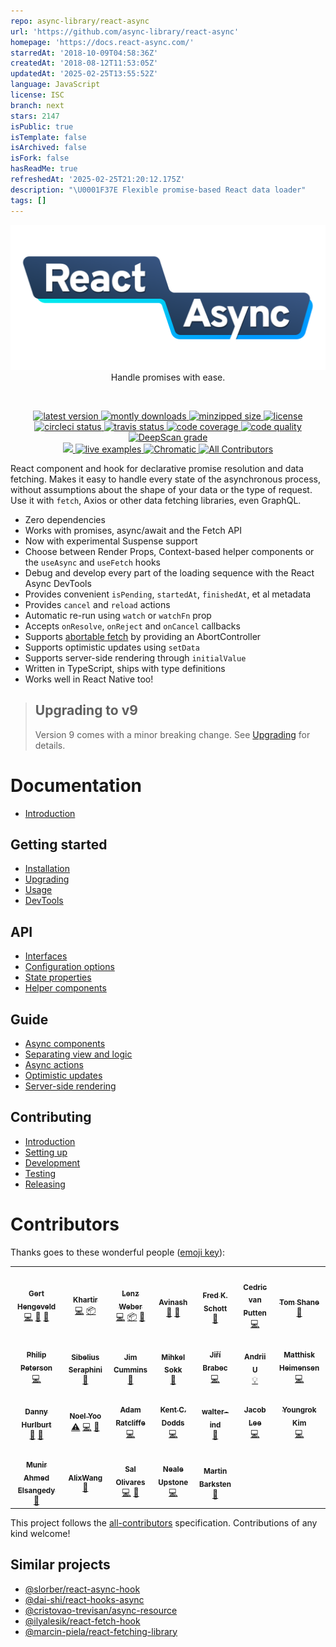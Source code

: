 ```yaml
---
repo: async-library/react-async
url: 'https://github.com/async-library/react-async'
homepage: 'https://docs.react-async.com/'
starredAt: '2018-10-09T04:58:36Z'
createdAt: '2018-08-12T11:53:05Z'
updatedAt: '2025-02-25T13:55:52Z'
language: JavaScript
license: ISC
branch: next
stars: 2147
isPublic: true
isTemplate: false
isArchived: false
isFork: false
hasReadMe: true
refreshedAt: '2025-02-25T21:20:12.175Z'
description: "\U0001F37E Flexible promise-based React data loader"
tags: []
---
```


<p align="center">
  <a href="https://react-async.dev"><img src="https://raw.githubusercontent.com/async-library/react-async/HEAD/react-async.png" width="520" alt="React Async" /></a><br/>
  Handle promises with ease.
</p>
<br/>

<p align="center">
  <a href="https://www.npmjs.com/package/react-async">
    <img src="https://badgen.net/npm/v/react-async?icon=npm&label=react-async" alt="latest version">
  </a>
  <a href="https://www.npmjs.com/package/react-async">
    <img src="https://badgen.net/npm/dm/react-async" alt="montly downloads">
  </a>
  <a href="https://bundlephobia.com/result?p=react-async">
    <img src="https://badgen.net/bundlephobia/minzip/react-async" alt="minzipped size">
  </a>
  <a href="https://opensource.org/licenses/ISC">
    <img src="https://badgen.net/npm/license/react-async" alt="license">
  </a>
  <br/>
  <a href="https://circleci.com/gh/async-library/react-async">
    <img src="https://badgen.net/circleci/github/async-library/react-async/master?icon=circleci" alt="circleci status">
  </a>
  <a href="https://travis-ci.org/async-library/react-async">
    <img src="https://badgen.net/travis/async-library/react-async?icon=travis" alt="travis status">
  </a>
  <a href="https://codecov.io/gh/async-library/react-async">
    <img src="https://badgen.net/codecov/c/github/async-library/react-async/master?icon=codecov" alt="code coverage">
  </a>
  <a href="https://www.codefactor.io/repository/github/async-library/react-async">
    <img src="https://www.codefactor.io/repository/github/async-library/react-async/badge" alt="code quality">
  </a>
  <a href="https://deepscan.io/dashboard#view=project&tid=5549&pid=7406&bid=74183">
    <img src="https://deepscan.io/api/teams/5549/projects/7406/branches/74183/badge/grade.svg" alt="DeepScan grade">
  </a>
  <br/>
  <a href="https://discord.gg/CAYQ6mU">
    <img src="https://img.shields.io/badge/discord-join-7289DA.svg?logo=discord&longCache=true&style=flat" />
  </a>
  <a href="https://react-async.now.sh/examples/">
    <img src="https://badgen.net/badge/live%20examples/available/pink?icon=now" alt="live examples">
  </a>
  <a href="https://www.chromaticqa.com/builds?appId=5d7fff2b307e4b0020ae1be4">
    <img src="https://badgen.net/badge/tested%20with/chromatic/fc521f" alt="Chromatic">
  </a>
  <a href="#contributors"><img src="https://badgen.net/badge/all%20contributors/21/6d60e6" alt="All Contributors"></a>
</p>

React component and hook for declarative promise resolution and data fetching. Makes it easy to handle every
state of the asynchronous process, without assumptions about the shape of your data or the type of request.
Use it with `fetch`, Axios or other data fetching libraries, even GraphQL.

- Zero dependencies
- Works with promises, async/await and the Fetch API
- Now with experimental Suspense support
- Choose between Render Props, Context-based helper components or the `useAsync` and `useFetch` hooks
- Debug and develop every part of the loading sequence with the React Async DevTools
- Provides convenient `isPending`, `startedAt`, `finishedAt`, et al metadata
- Provides `cancel` and `reload` actions
- Automatic re-run using `watch` or `watchFn` prop
- Accepts `onResolve`, `onReject` and `onCancel` callbacks
- Supports [abortable fetch] by providing an AbortController
- Supports optimistic updates using `setData`
- Supports server-side rendering through `initialValue`
- Written in TypeScript, ships with type definitions
- Works well in React Native too!

[abortable fetch]: https://developers.google.com/web/updates/2017/09/abortable-fetch

> ## Upgrading to v9
>
> Version 9 comes with a minor breaking change.
> See [Upgrading](https://docs.react-async.com/getting-started/upgrading) for details.

# Documentation

- [Introduction](https://docs.react-async.com/)

## Getting started

- [Installation](https://docs.react-async.com/getting-started/installation)
- [Upgrading](https://docs.react-async.com/getting-started/upgrading)
- [Usage](https://docs.react-async.com/getting-started/usage)
- [DevTools](https://docs.react-async.com/getting-started/devtools)

## API

- [Interfaces](https://docs.react-async.com/api/interfaces)
- [Configuration options](https://docs.react-async.com/api/options)
- [State properties](https://docs.react-async.com/api/state)
- [Helper components](https://docs.react-async.com/api/helpers)

## Guide

- [Async components](https://docs.react-async.com/guide/async-components)
- [Separating view and logic](https://docs.react-async.com/guide/separating-view-logic)
- [Async actions](https://docs.react-async.com/guide/async-actions)
- [Optimistic updates](https://docs.react-async.com/guide/optimistic-updates)
- [Server-side rendering](https://docs.react-async.com/guide/server-side-rendering)

## Contributing

- [Introduction](https://docs.react-async.com/contributing/introduction)
- [Setting up](https://docs.react-async.com/contributing/setting-up)
- [Development](https://docs.react-async.com/contributing/development)
- [Testing](https://docs.react-async.com/contributing/testing)
- [Releasing](https://docs.react-async.com/contributing/releasing)

# Contributors

Thanks goes to these wonderful people ([emoji key](https://allcontributors.org/docs/en/emoji-key)):

<!-- ALL-CONTRIBUTORS-LIST:START - Do not remove or modify this section -->
<!-- prettier-ignore-start -->
<!-- markdownlint-disable -->
<table>
  <tr>
    <td align="center"><a href="https://medium.com/@ghengeveld"><img src="https://avatars1.githubusercontent.com/u/321738?v=4" width="75px;" alt=""/><br /><sub><b>Gert Hengeveld</b></sub></a><br /><a href="https://github.com/async-library/react-async/commits?author=ghengeveld" title="Code">💻</a> <a href="https://github.com/async-library/react-async/pulls?q=is%3Apr+reviewed-by%3Aghengeveld" title="Reviewed Pull Requests">👀</a> <a href="#question-ghengeveld" title="Answering Questions">💬</a></td>
    <td align="center"><a href="https://github.com/Khartir"><img src="https://avatars3.githubusercontent.com/u/5592420?v=4" width="75px;" alt=""/><br /><sub><b>Khartir</b></sub></a><br /><a href="https://github.com/async-library/react-async/commits?author=Khartir" title="Code">💻</a> <a href="#platform-Khartir" title="Packaging/porting to new platform">📦</a></td>
    <td align="center"><a href="https://twitter.com/phry"><img src="https://avatars1.githubusercontent.com/u/4282439?v=4" width="75px;" alt=""/><br /><sub><b>Lenz Weber</b></sub></a><br /><a href="https://github.com/async-library/react-async/commits?author=phryneas" title="Code">💻</a> <a href="#platform-phryneas" title="Packaging/porting to new platform">📦</a> <a href="#ideas-phryneas" title="Ideas, Planning, & Feedback">🤔</a></td>
    <td align="center"><a href="https://github.com/Avi98"><img src="https://avatars1.githubusercontent.com/u/26133749?v=4" width="75px;" alt=""/><br /><sub><b>Avinash</b></sub></a><br /><a href="https://github.com/async-library/react-async/pulls?q=is%3Apr+reviewed-by%3AAvi98" title="Reviewed Pull Requests">👀</a> <a href="https://github.com/async-library/react-async/commits?author=Avi98" title="Documentation">📖</a></td>
    <td align="center"><a href="http://www.fredkschott.com"><img src="https://avatars1.githubusercontent.com/u/622227?v=4" width="75px;" alt=""/><br /><sub><b>Fred K. Schott</b></sub></a><br /><a href="#tool-FredKSchott" title="Tools">🔧</a></td>
    <td align="center"><a href="https://bycedric.com"><img src="https://avatars2.githubusercontent.com/u/1203991?v=4" width="75px;" alt=""/><br /><sub><b>Cedric van Putten</b></sub></a><br /><a href="https://github.com/async-library/react-async/commits?author=byCedric" title="Code">💻</a></td>
    <td align="center"><a href="https://github.com/tomshane"><img src="https://avatars1.githubusercontent.com/u/11005356?v=4" width="75px;" alt=""/><br /><sub><b>Tom Shane</b></sub></a><br /><a href="https://github.com/async-library/react-async/pulls?q=is%3Apr+reviewed-by%3Atomshane" title="Reviewed Pull Requests">👀</a></td>
  </tr>
  <tr>
    <td align="center"><a href="http://philippeterson.com/"><img src="https://avatars1.githubusercontent.com/u/1326208?v=4" width="75px;" alt=""/><br /><sub><b>Philip Peterson</b></sub></a><br /><a href="https://github.com/async-library/react-async/commits?author=philip-peterson" title="Code">💻</a></td>
    <td align="center"><a href="https://twitter.com/sseraphini"><img src="https://avatars3.githubusercontent.com/u/2005841?v=4" width="75px;" alt=""/><br /><sub><b>Sibelius Seraphini</b></sub></a><br /><a href="https://github.com/async-library/react-async/pulls?q=is%3Apr+reviewed-by%3Asibelius" title="Reviewed Pull Requests">👀</a></td>
    <td align="center"><a href="https://jimthedev.com"><img src="https://avatars0.githubusercontent.com/u/108938?v=4" width="75px;" alt=""/><br /><sub><b>Jim Cummins</b></sub></a><br /><a href="https://github.com/async-library/react-async/pulls?q=is%3Apr+reviewed-by%3Ajimthedev" title="Reviewed Pull Requests">👀</a></td>
    <td align="center"><a href="http://mihkel.sokk.ee"><img src="https://avatars3.githubusercontent.com/u/231978?v=4" width="75px;" alt=""/><br /><sub><b>Mihkel Sokk</b></sub></a><br /><a href="https://github.com/async-library/react-async/pulls?q=is%3Apr+reviewed-by%3Amsokk" title="Reviewed Pull Requests">👀</a></td>
    <td align="center"><a href="https://github.com/brabeji"><img src="https://avatars3.githubusercontent.com/u/2237954?v=4" width="75px;" alt=""/><br /><sub><b>Jiří Brabec</b></sub></a><br /><a href="https://github.com/async-library/react-async/commits?author=brabeji" title="Code">💻</a></td>
    <td align="center"><a href="https://github.com/unorsk"><img src="https://avatars0.githubusercontent.com/u/25188?v=4" width="75px;" alt=""/><br /><sub><b>Andrii U</b></sub></a><br /><a href="#example-unorsk" title="Examples">💡</a></td>
    <td align="center"><a href="http://matthisk.nl"><img src="https://avatars0.githubusercontent.com/u/602837?v=4" width="75px;" alt=""/><br /><sub><b>Matthisk Heimensen</b></sub></a><br /><a href="https://github.com/async-library/react-async/commits?author=matthisk" title="Code">💻</a></td>
  </tr>
  <tr>
    <td align="center"><a href="https://github.com/dhurlburtusa"><img src="https://avatars3.githubusercontent.com/u/4006431?v=4" width="75px;" alt=""/><br /><sub><b>Danny Hurlburt</b></sub></a><br /><a href="#ideas-dhurlburtusa" title="Ideas, Planning, & Feedback">🤔</a> <a href="https://github.com/async-library/react-async/commits?author=dhurlburtusa" title="Documentation">📖</a></td>
    <td align="center"><a href="https://noelyoo.github.io/resume"><img src="https://avatars2.githubusercontent.com/u/25740248?v=4" width="75px;" alt=""/><br /><sub><b>Noel Yoo</b></sub></a><br /><a href="https://github.com/async-library/react-async/commits?author=noelyoo" title="Tests">⚠️</a> <a href="https://github.com/async-library/react-async/commits?author=noelyoo" title="Code">💻</a> <a href="#ideas-noelyoo" title="Ideas, Planning, & Feedback">🤔</a></td>
    <td align="center"><a href="https://github.com/aratcliffe"><img src="https://avatars3.githubusercontent.com/u/491126?v=4" width="75px;" alt=""/><br /><sub><b>Adam Ratcliffe</b></sub></a><br /><a href="https://github.com/async-library/react-async/commits?author=aratcliffe" title="Code">💻</a></td>
    <td align="center"><a href="https://kentcdodds.com"><img src="https://avatars0.githubusercontent.com/u/1500684?v=4" width="75px;" alt=""/><br /><sub><b>Kent C. Dodds</b></sub></a><br /><a href="https://github.com/async-library/react-async/commits?author=kentcdodds" title="Code">💻</a></td>
    <td align="center"><a href="https://github.com/walter-ind"><img src="https://avatars2.githubusercontent.com/u/52423075?v=4" width="75px;" alt=""/><br /><sub><b>walter-ind</b></sub></a><br /><a href="https://github.com/async-library/react-async/commits?author=walter-ind" title="Documentation">📖</a></td>
    <td align="center"><a href="https://twitter.com/arthurdenture"><img src="https://avatars3.githubusercontent.com/u/80536?v=4" width="75px;" alt=""/><br /><sub><b>Jacob Lee</b></sub></a><br /><a href="https://github.com/async-library/react-async/commits?author=artdent" title="Code">💻</a></td>
    <td align="center"><a href="http://rokoroku.github.io"><img src="https://avatars1.githubusercontent.com/u/5208632?v=4" width="75px;" alt=""/><br /><sub><b>Youngrok Kim</b></sub></a><br /><a href="https://github.com/async-library/react-async/commits?author=rokoroku" title="Code">💻</a></td>
  </tr>
  <tr>
    <td align="center"><a href="https://munir.dev"><img src="https://avatars3.githubusercontent.com/u/5339664?v=4" width="75px;" alt=""/><br /><sub><b>Munir Ahmed Elsangedy</b></sub></a><br /><a href="#ideas-elsangedy" title="Ideas, Planning, & Feedback">🤔</a></td>
    <td align="center"><a href="https://github.com/AlixWang"><img src="https://avatars0.githubusercontent.com/u/5417459?v=4" width="75px;" alt=""/><br /><sub><b>AlixWang</b></sub></a><br /><a href="https://github.com/async-library/react-async/commits?author=AlixWang" title="Documentation">📖</a></td>
    <td align="center"><a href="http://salolivares.com"><img src="https://avatars0.githubusercontent.com/u/1812749?v=4" width="75px;" alt=""/><br /><sub><b>Sal Olivares</b></sub></a><br /><a href="https://github.com/async-library/react-async/commits?author=salolivares" title="Code">💻</a> <a href="https://github.com/async-library/react-async/issues?q=author%3Asalolivares" title="Bug reports">🐛</a></td>
    <td align="center"><a href="https://github.com/nealeu"><img src="https://avatars1.githubusercontent.com/u/264594?v=4" width="75px;" alt=""/><br /><sub><b>Neale Upstone</b></sub></a><br /><a href="https://github.com/async-library/react-async/commits?author=nealeu" title="Code">💻</a></td>
    <td align="center"><a href="https://github.com/mbark"><img src="https://avatars1.githubusercontent.com/u/1579384?v=4" width="75px;" alt=""/><br /><sub><b>Martin Barksten</b></sub></a><br /><a href="https://github.com/async-library/react-async/commits?author=mbark" title="Documentation">📖</a></td>
  </tr>
</table>

<!-- markdownlint-enable -->
<!-- prettier-ignore-end -->
<!-- ALL-CONTRIBUTORS-LIST:END -->

This project follows the [all-contributors](https://github.com/all-contributors/all-contributors) specification. Contributions of any kind welcome!

## Similar projects

- [@slorber/react-async-hook](https://github.com/slorber/react-async-hook)
- [@dai-shi/react-hooks-async](https://github.com/dai-shi/react-hooks-async)
- [@cristovao-trevisan/async-resource](https://github.com/cristovao-trevisan/async-resource)
- [@ilyalesik/react-fetch-hook](https://github.com/ilyalesik/react-fetch-hook)
- [@marcin-piela/react-fetching-library](https://github.com/marcin-piela/react-fetching-library)
